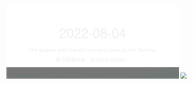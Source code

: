 <!-- [START DAILY SAYING] -->
<!-- Please keep comment here to allow auto update -->
<p align="center">
  <img src="assets/daily-saying/2022-08-04.svg" height="196"/>
  <img src="https://dots365.herokuapp.com?d=2022-08-04" height="196"/>
</p>
<!-- [END DAILY SAYING] -->

<!-- <p align="center">
<img alt="profile views" src="https://komarev.com/ghpvc/?username=bubkoo&color=brightgreen&style=flat-square&label=PROFILE+VIEWS" />
</p> -->
